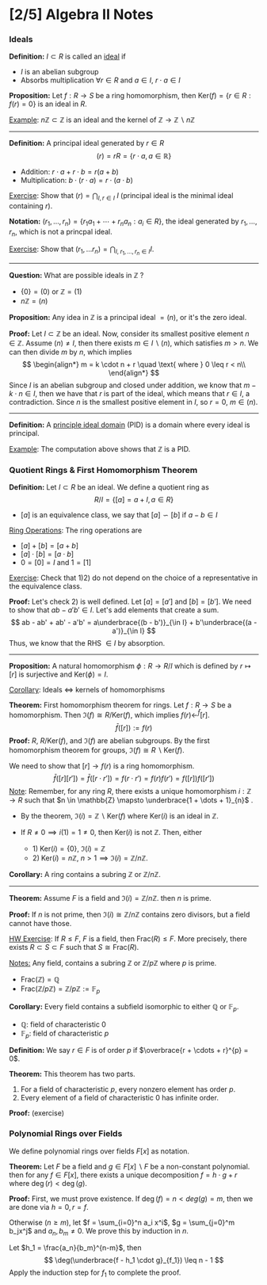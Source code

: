 # [2/5] Algebra II Notes

### Ideals

**Definition:** $I \subset R$ is called an <u>ideal</u> if 

- $I$ is an abelian subgroup
- Absorbs multiplication $\forall r \in R$  and $a \in I$,  $r \cdot a \in I$ 

**Proposition:** Let $f: R \rightarrow S$ be a ring homomorphism, then $\text{Ker}(f) = \{r \in R: f(r) = 0\}$ is an ideal in $R$. 

<u>Example</u>: $n\mathbb{Z} \subset \mathbb{Z}$ is an ideal and the kernel of $\mathbb{Z} \rightarrow \mathbb{Z}\backslash n\mathbb{Z}$​

-----

**Definition:** A principal ideal generated by $r \in R$ 
$$
(r) = rR = \{r \cdot a, a \in \mathbb{R}\}
$$

- Addition: $r \cdot a + r \cdot b = r(a + b)$ 
- Multiplication: $b \cdot (r \cdot a) = r \cdot (a \cdot b)$ 

<u>Exercise</u>: Show that $(r) = \bigcap_{I, r\in I}$ $I$ (principal ideal is the minimal ideal containing $r$). 

**Notation:** $(r_1, \dots, r_n) = \{r_1a_1 + \cdots + r_na_n: a_i \in R \}$, the ideal generated by $r_1, \dots, r_n$, which is not a princpal ideal.

<u>Exercise</u>: Show that $(r_1, \dots r_n) = \bigcap_{I, \;r_1, \dots, r_n \in I} I$. 

----

**Question:** What are possible ideals in $\mathbb{Z}$ ?

- $\{0\} = (0)$ or $\mathbb{Z} = (1)$ 
- $n\mathbb{Z} = (n)$

**Proposition:** Any idea in $\mathbb{Z}$ is a principal ideal $= (n)$, or it's the zero ideal. 

**Proof:** Let $I \subset \mathbb{Z}$ be an ideal. Now, consider its smallest positive element $n \in \mathbb{Z}$. Assume $(n) \neq I$, then there exists $m \in I \backslash (n)$, which satisfies $m > n$.  We can then divide $m$ by $n$, which implies
$$
\begin{align*}
	m = k \cdot n + r \quad \text{ where } 0 \leq r < n\\
\end{align*}
$$
Since $I$ is an abelian subgroup and closed under addition, we know that $m - k \cdot n \in I$, then we have that $r$ is part of the ideal, which means that $r \in I$, a contradiction. Since $n$ is the smallest positive element in $I$, so $r = 0$, $m \in (n)$.  

---

**Definition:** A <u>principle ideal domain</u> (PID)  is a domain where every ideal is principal. 

<u>Example</u>: The computation above shows that $\mathbb{Z}$ is a PID.

### Quotient Rings & First Homomorphism Theorem

**Definition:** Let $I \subset R$ be an ideal. We define a quotient ring as 
$$
R / I = \{[a] = a+I, a \in R \}
$$

- $[a]$ is an equivalence class, we say that $[a] \backsim [b]$ if $a - b \in I$ 

<u>Ring Operations</u>: The ring operations are

- $[a] + [b] = [a + b]$ 
- $[a] \cdot [b] = [a \cdot b]$ 
- $0 = [0] = I$ and $1 = [1]$ 

<u>Exercise</u>: Check that $1) 2)$ do not depend on the choice of a representative in the equivalence class.

**Proof:** Let's check $2)$ is well defined. Let $[a] = [a']$ and $[b] = [b']$. We need to show that $ab - a'b' \in I$. Let's add elements that create a sum.
$$
ab - ab' + ab' - a'b' = a\underbrace{(b - b')}_{\in I} + b'\underbrace{(a - a')}_{\in I}
$$
Thus, we know that the RHS $\in I$​ by absorption. 

----

**Proposition:** A natural homomorphism $\phi: R \rightarrow R/I$ which is defined by $r \mapsto [r]$ is surjective and $\text{Ker}(\phi) = I$. 

<u>Corollary</u>: Ideals $\Longleftrightarrow$​ kernels of homomorphisms

**Theorem:** First homomorphism theorem for rings. Let $f: R \rightarrow S$ be a homomorphism. Then $\Im(f) \cong R/\text{Ker}(f)$, which implies $f(r) \longleftarrow^{\bar{f}} [r]$​.   
$$
\bar{f}([r]) := f(r)
$$
**Proof:** $R$, $R/ \text{Ker}(f)$, and $\Im(f)$ are abelian subgroups. By the first homomorphism theorem for groups, $\Im(f) \cong R \backslash \text{Ker}(f)$. 

We need to show that $[r] \rightarrow f(r)$ is a ring homomorphism. 
$$
\bar{f}([r][r']) = \bar{f}([r\cdot r']) = f(r \cdot r') = f(r)f(r') = f([r])f([r'])
$$
<u>Note</u>: Remember, for any ring $R$, there exists a unique homomorphism $i: \mathbb{Z} \rightarrow R$ such that $n \in \mathbb{Z} \mapsto \underbrace{1 + \dots + 1}_{n}$ . 

- By the theorem, $\Im(i) = \mathbb{Z}\backslash\text{Ker}(f)$ where $\text{Ker}(i)$ is an ideal in $\mathbb{Z}$.

- If $R \neq 0 \implies i(1) = 1 \neq 0$, then $\text{Ker}(i)$ is not $\mathbb{Z}$. Then, either 
  - $1) \;\text{Ker}(i) = \{0\}$, $\Im(i) = \mathbb{Z}$  
  - $2) \;\text{Ker}(i) = n\mathbb{Z}$, $n > 1 \implies \Im(i) = \mathbb{Z}/n\mathbb{Z}$.   

**Corollary:** A ring contains a subring $\mathbb{Z}$ or $\mathbb{Z}/n\mathbb{Z}$. 

---

**Theorem:** Assume $F$ is a field and $\Im(i) = \mathbb{Z}/n\mathbb{Z}$. then $n$ is prime.

**Proof:** If $n$ is not prime, then $\Im(i) \cong \mathbb{Z}/n\mathbb{Z}$ contains zero divisors, but a field cannot have those.

<u>HW Exercise</u>: If $R \leq F$, $F$ is a field, then $\text{Frac}(R) \leq F$. More precisely, there exists $R \subset S \subset F$ such that $S \cong \text{Frac}(R)$. 

<u>Notes:</u> Any field, contains a subring $\mathbb{Z}$ or $\mathbb{Z}/p\mathbb{Z}$ where $p$ is prime.

- $\text{Frac}(\mathbb{Z}) = \mathbb{Q}$ 
- $\text{Frac}(\mathbb{Z}/p\mathbb{Z}) = \mathbb{Z}/p\mathbb{Z} := \mathbb{F}_p$  

**Corollary:** Every field contains a subfield isomorphic to either $\mathbb{Q}$ or $\mathbb{F}_p$. 

- $\mathbb{Q}$: field of characteristic $0$ 
- $\mathbb{F}_p$: field of characteristic $p$ 

**Definition:** We say $r \in F$ is of order $p$ if $\overbrace{r + \cdots + r}^{p} = 0$.

**Theorem:** This theorem has two parts.

1. For a field of characteristic $p$, every nonzero element has order $p$. 
2. Every element of a field of characteristic $0$ has infinite order.

**Proof:** (exercise)

### Polynomial Rings over Fields

We define polynomial rings over fields $F[x]$ as notation.

**Theorem:** Let $F$ be a field and $g \in F[x]\backslash F$ be a non-constant polynomial. then for any $f \in F[x]$, there exists a unique decomposition $f = h \cdot g + r$ where $\deg(r) < \deg(g)$. 

**Proof:** First, we must prove existence. If $\deg(f) = n < deg(g) = m$, then we are done via $h = 0, r = f$. 

Otherwise $(n \geq m)$, let $f = \sum_{i=0}^n a_i x^i$, $g = \sum_{j=0}^m b_jx^j$ and $a_n, b_m \neq 0$. We prove this by induction in $n$. 

Let $h_1 = \frac{a_n}{b_m}^{n-m}$, then 
$$
\deg(\underbrace{f - h_1 \cdot g}_{f_1}) \leq n - 1
$$
Apply the induction step for $f_1$ to complete the proof.

